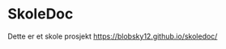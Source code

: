 #                                SkoleDoc

Dette er et skole prosjekt
https://blobsky12.github.io/skoledoc/ 
